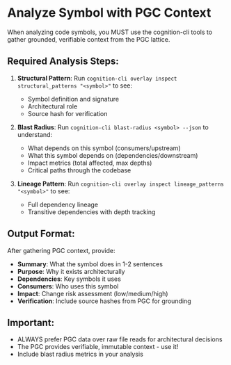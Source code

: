 # Analyze Symbol with PGC Context

When analyzing code symbols, you MUST use the cognition-cli tools to gather grounded, verifiable context from the PGC lattice.

## Required Analysis Steps:

1. **Structural Pattern**: Run `cognition-cli overlay inspect structural_patterns "<symbol>"` to see:
   - Symbol definition and signature
   - Architectural role
   - Source hash for verification

2. **Blast Radius**: Run `cognition-cli blast-radius <symbol> --json` to understand:
   - What depends on this symbol (consumers/upstream)
   - What this symbol depends on (dependencies/downstream)
   - Impact metrics (total affected, max depths)
   - Critical paths through the codebase

3. **Lineage Pattern**: Run `cognition-cli overlay inspect lineage_patterns "<symbol>"` to see:
   - Full dependency lineage
   - Transitive dependencies with depth tracking

## Output Format:

After gathering PGC context, provide:

- **Summary**: What the symbol does in 1-2 sentences
- **Purpose**: Why it exists architecturally
- **Dependencies**: Key symbols it uses
- **Consumers**: Who uses this symbol
- **Impact**: Change risk assessment (low/medium/high)
- **Verification**: Include source hashes from PGC for grounding

## Important:

- ALWAYS prefer PGC data over raw file reads for architectural decisions
- The PGC provides verifiable, immutable context - use it!
- Include blast radius metrics in your analysis
